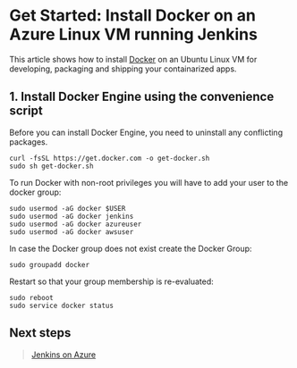 # Get Started: Install Docker on an Azure Linux VM running Jenkins

This article shows how to install [Docker](https://docs.docker.com/engine/install/ubuntu) on an Ubuntu Linux VM for developing, packaging and shipping your containarized apps.

## 1. Install Docker Engine using the convenience script

Before you can install Docker Engine, you need to uninstall any conflicting packages.

    curl -fsSL https://get.docker.com -o get-docker.sh
    sudo sh get-docker.sh

To run Docker with non-root privileges you will have to add your user to the docker group: 

    sudo usermod -aG docker $USER
    sudo usermod -aG docker jenkins
    sudo usermod -aG docker azureuser
    sudo usermod -aG docker awsuser

In case the Docker group does not exist create the Docker Group:

    sudo groupadd docker

Restart so that your group membership is re-evaluated:

    sudo reboot
    sudo service docker status

## Next steps

> [Jenkins on Azure](./index.yml)
